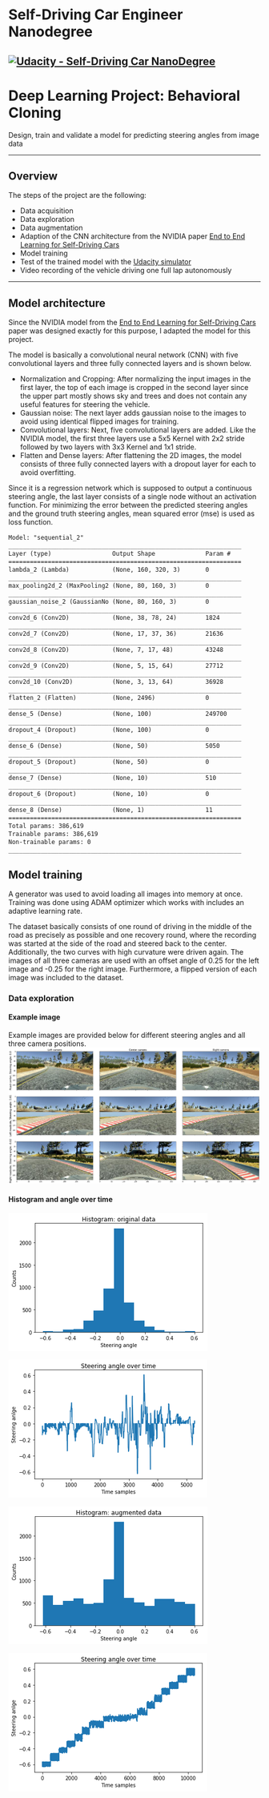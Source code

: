 # Self-Driving Car Engineer Nanodegree

[![Udacity - Self-Driving Car NanoDegree](https://s3.amazonaws.com/udacity-sdc/github/shield-carnd.svg)](http://www.udacity.com/drive)
---

# Deep Learning Project: Behavioral Cloning

Design, train and validate a model for predicting steering angles from image data

---

## Overview

The steps of the project are the following:

* Data acquisition
* Data exploration
* Data augmentation
* Adaption of the CNN architecture from the NVIDIA paper [End to End Learning for Self-Driving Cars](http://images.nvidia.com/content/tegra/automotive/images/2016/solutions/pdf/end-to-end-dl-using-px.pdf)
* Model training
* Test of the trained model with the [Udacity simulator](https://github.com/udacity/self-driving-car-sim)
* Video recording of the vehicle driving one full lap autonomously

---


## Model architecture

Since the NVIDIA model from the [End to End Learning for Self-Driving Cars](http://images.nvidia.com/content/tegra/automotive/images/2016/solutions/pdf/end-to-end-dl-using-px.pdf) paper was designed exactly for this purpose, I adapted the model for this project. 

The model is basically a convolutional neural network (CNN) with five convolutional layers and three fully connected layers and is shown below. 

* Normalization and Cropping: After normalizing the input images in the first layer, the top of each image is cropped in the second layer since the upper part mostly shows sky and trees and does not contain any useful features for steering the vehicle.
* Gaussian noise: The next layer adds gaussian noise to the images to avoid using identical flipped images for training.
* Convolutional layers: Next, five convolutional layers are added. Like the NVIDIA model, the first three layers use a 5x5 Kernel with 2x2 stride followed by two layers with 3x3 Kernel and 1x1 stride.
* Flatten and Dense layers: After flattening the 2D images, the model consists of three fully connected layers with a dropout layer for each to avoid overfitting.

Since it is a regression network which is supposed to output a continuous steering angle, the last layer consists of a single node without an activation function. For minimizing the error between the predicted steering angles and the ground truth steering angles, mean squared error (mse) is used as loss function.


    Model: "sequential_2"
    _________________________________________________________________
    Layer (type)                 Output Shape              Param #   
    =================================================================
    lambda_2 (Lambda)            (None, 160, 320, 3)       0         
    _________________________________________________________________
    max_pooling2d_2 (MaxPooling2 (None, 80, 160, 3)        0         
    _________________________________________________________________
    gaussian_noise_2 (GaussianNo (None, 80, 160, 3)        0         
    _________________________________________________________________
    conv2d_6 (Conv2D)            (None, 38, 78, 24)        1824      
    _________________________________________________________________
    conv2d_7 (Conv2D)            (None, 17, 37, 36)        21636     
    _________________________________________________________________
    conv2d_8 (Conv2D)            (None, 7, 17, 48)         43248     
    _________________________________________________________________
    conv2d_9 (Conv2D)            (None, 5, 15, 64)         27712     
    _________________________________________________________________
    conv2d_10 (Conv2D)           (None, 3, 13, 64)         36928     
    _________________________________________________________________
    flatten_2 (Flatten)          (None, 2496)              0         
    _________________________________________________________________
    dense_5 (Dense)              (None, 100)               249700    
    _________________________________________________________________
    dropout_4 (Dropout)          (None, 100)               0         
    _________________________________________________________________
    dense_6 (Dense)              (None, 50)                5050      
    _________________________________________________________________
    dropout_5 (Dropout)          (None, 50)                0         
    _________________________________________________________________
    dense_7 (Dense)              (None, 10)                510       
    _________________________________________________________________
    dropout_6 (Dropout)          (None, 10)                0         
    _________________________________________________________________
    dense_8 (Dense)              (None, 1)                 11        
    =================================================================
    Total params: 386,619
    Trainable params: 386,619
    Non-trainable params: 0
    _________________________________________________________________



## Model training

A generator was used to avoid loading all images into memory at once. Training was done using ADAM optimizer which works with includes an adaptive learning rate.

The dataset basically consists of one round of driving in the middle of the road as precisely as possible and one recovery round, where the recording was started at the side of the road and steered back to the center. Additionally, the two curves with high curvature were driven again.
The images of all three cameras are used with an offset angle of 0.25 for the left image and -0.25 for the right image. Furthermore, a flipped version of each image was included to the dataset.

### Data exploration

#### Example image

Example images are provided below for different steering angles and all three camera positions.
![png](imgs/example_imgs.png)

#### Histogram and angle over time


![png](imgs/hist_orig.png)

![png](imgs/angle_orig.png)

![png](imgs/hist_aug.png)

![png](imgs/angle_aug.png)